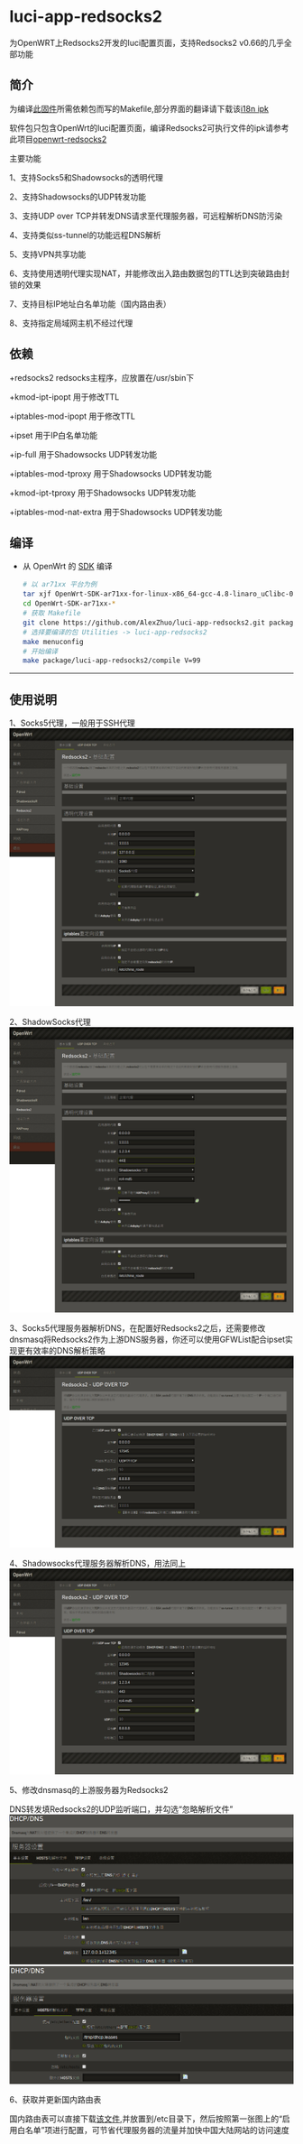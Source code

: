 # luci-app-redsocks2
为OpenWRT上Redsocks2开发的luci配置页面，支持Redsocks2 v0.66的几乎全部功能

简介
---
为编译[此固件][N]所需依赖包而写的Makefile,部分界面的翻译请下载该[i18n ipk][3]

软件包只包含OpenWrt的luci配置页面，编译Redsocks2可执行文件的ipk请参考此项目[openwrt-redsocks2][1]

主要功能

1、支持Socks5和Shadowsocks的透明代理

2、支持Shadowsocks的UDP转发功能

3、支持UDP over TCP并转发DNS请求至代理服务器，可远程解析DNS防污染

4、支持类似ss-tunnel的功能远程DNS解析

5、支持VPN共享功能

6、支持使用透明代理实现NAT，并能修改出入路由数据包的TTL达到突破路由封锁的效果

7、支持目标IP地址白名单功能（国内路由表）

8、支持指定局域网主机不经过代理

依赖
---
+redsocks2  redsocks主程序，应放置在/usr/sbin下

+kmod-ipt-ipopt 用于修改TTL 

+iptables-mod-ipopt 用于修改TTL

+ipset 用于IP白名单功能 

+ip-full 用于Shadowsocks UDP转发功能

+iptables-mod-tproxy 用于Shadowsocks UDP转发功能

+kmod-ipt-tproxy 用于Shadowsocks UDP转发功能

+iptables-mod-nat-extra 用于Shadowsocks UDP转发功能

编译
---

 - 从 OpenWrt 的 [SDK][S] 编译  

   ```bash
   # 以 ar71xx 平台为例
   tar xjf OpenWrt-SDK-ar71xx-for-linux-x86_64-gcc-4.8-linaro_uClibc-0.9.33.2.tar.bz2
   cd OpenWrt-SDK-ar71xx-*
   # 获取 Makefile
   git clone https://github.com/AlexZhuo/luci-app-redsocks2.git package/luci-app-redsocks2
   # 选择要编译的包 Utilities -> luci-app-redsocks2
   make menuconfig
   # 开始编译
   make package/luci-app-redsocks2/compile V=99
   ```

----------

使用说明
---
1、Socks5代理，一般用于SSH代理
![demo](https://github.com/AlexZhuo/BreakwallOpenWrt/raw/master/screenshots/luci-redsocks2-3.png)

2、ShadowSocks代理
![demo](https://github.com/AlexZhuo/BreakwallOpenWrt/raw/master/screenshots/luci-redsocks2-1.png)

3、Socks5代理服务器解析DNS，在配置好Redsocks2之后，还需要修改dnsmasq将Redsocks2作为上游DNS服务器，你还可以使用GFWList配合ipset实现更有效率的DNS解析策略
![demo](https://github.com/AlexZhuo/BreakwallOpenWrt/raw/master/screenshots/luci-redsocks2-2.png)

4、Shadowsocks代理服务器解析DNS，用法同上
![demo](https://github.com/AlexZhuo/BreakwallOpenWrt/raw/master/screenshots/luci-redsocks2-6.png)

5、修改dnsmasq的上游服务器为Redsocks2

DNS转发填Redsocks2的UDP监听端口，并勾选“忽略解析文件”
![demo](https://github.com/AlexZhuo/BreakwallOpenWrt/raw/master/screenshots/luci-redsocks2-7.png)
![demo](https://github.com/AlexZhuo/BreakwallOpenWrt/raw/master/screenshots/luci-redsocks2-8.png)

6、获取并更新国内路由表

国内路由表可以直接下载[该文件][2],并放置到/etc目录下，然后按照第一张图上的“启用白名单”项进行配置，可节省代理服务器的流量并加快中国大陆网站的访问速度


[1]: https://github.com/AlexZhuo/openwrt-redsocks2
[S]: http://wiki.openwrt.org/doc/howto/obtain.firmware.sdk
[2]: https://github.com/AlexZhuo/BlockedDomains/blob/master/china_route
[N]: http://www.right.com.cn/forum/thread-198649-1-1.html
[3]: https://github.com/AlexZhuo/BreakwallOpenWrt/blob/master/ar71xx/ImageBuilder/packages/base/luci-i18n-redsocks2-zh-cn_git-15.111.32254-5ecd256-1_all.ipk
